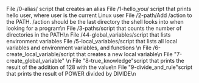 File /0-alias/ script that creates an alias
File /1-hello_you/ script that prints hello user, where user is the current Linux user
File /2-path/Add /action to the PATH. /action should be the last directory the shell looks into when looking for a program\n
File /3-paths/script that counts the number of directories in the PATH\n
File /44-global_variables/script that lists environment variables
File /5-local_variables/script that lists all local variables and environment variables, and functions \n
File /6-create_local_variable/script that creates a new local variable\n
File "7-create_global_variable" \n
File "8-true_knowledge"script that prints the result of the addition of 128 with the value\n
File "9-divide_and_rule"script that prints the result of POWER divided by DIVIDE\n
